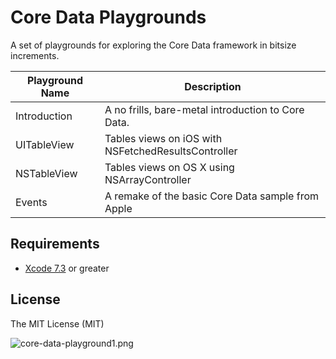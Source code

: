 # Core Data Playgrounds

A set of playgrounds for exploring the Core Data framework in bitsize increments.

| Playground Name | Description |
|---|---|
| Introduction | A no frills, bare-metal introduction to Core Data. |
| UITableView | Tables views on iOS with NSFetchedResultsController |
| NSTableView | Tables views on OS X using NSArrayController |
| Events | A remake of the basic Core Data sample from Apple |

## Requirements

* [Xcode 7.3](https://developer.apple.com/xcode/downloads/) or greater
	
## License

The MIT License (MIT)

![core-data-playground1.png](http://i.imgur.com/67CccNj.png)
